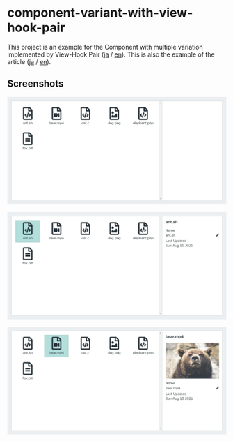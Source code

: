 # component-variant-with-view-hook-pair

This project is an example for the Component with multiple variation implemented by View-Hook Pair ([ja](https://blog.masuqat.net/2021/02/14/view-hook-pair-pattern-draft/) / [en](https://dev.to/occar421/view-hook-pair-pattern-draft-5fjd)). This is also the example of the article ([ja](https://blog.masuqat.net/2021/08/21/component-variant-with-view-hook-pair/) / [en](https://dev.to/occar421/component-variant-with-view-hook-pair-3nli)).

## Screenshots

![Default](https://raw.githubusercontent.com/MasuqaT-NET/BlogExamples/master/Web/React/component-variant-with-view-hook-pair/default.jpeg)

![Text panel](https://raw.githubusercontent.com/MasuqaT-NET/BlogExamples/master/Web/React/component-variant-with-view-hook-pair/TextPanel.jpeg)

![Media panel](https://raw.githubusercontent.com/MasuqaT-NET/BlogExamples/master/Web/React/component-variant-with-view-hook-pair/MediaPanel.jpeg)
